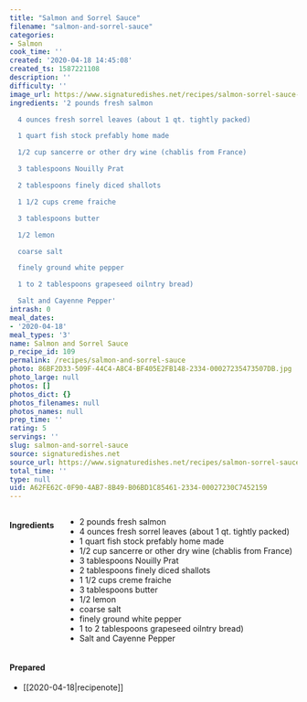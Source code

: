 ```yaml
---
title: "Salmon and Sorrel Sauce"
filename: "salmon-and-sorrel-sauce"
categories:
- Salmon
cook_time: ''
created: '2020-04-18 14:45:08'
created_ts: 1587221108
description: ''
difficulty: ''
image_url: https://www.signaturedishes.net/recipes/salmon-sorrel-sauce-2.jpg
ingredients: '2 pounds fresh salmon

  4 ounces fresh sorrel leaves (about 1 qt. tightly packed)

  1 quart fish stock prefably home made

  1/2 cup sancerre or other dry wine (chablis from France)

  3 tablespoons Nouilly Prat

  2 tablespoons finely diced shallots

  1 1/2 cups creme fraiche

  3 tablespoons butter

  1/2 lemon

  coarse salt

  finely ground white pepper

  1 to 2 tablespoons grapeseed oilntry bread)

  Salt and Cayenne Pepper'
intrash: 0
meal_dates:
- '2020-04-18'
meal_types: '3'
name: Salmon and Sorrel Sauce
p_recipe_id: 109
permalink: /recipes/salmon-and-sorrel-sauce
photo: 86BF2D33-509F-44C4-A8C4-BF405E2FB148-2334-00027235473507DB.jpg
photo_large: null
photos: []
photos_dict: {}
photos_filenames: null
photos_names: null
prep_time: ''
rating: 5
servings: ''
slug: salmon-and-sorrel-sauce
source: signaturedishes.net
source_url: https://www.signaturedishes.net/recipes/salmon-sorrel-sauce.html
total_time: ''
type: null
uid: A62FE62C-0F90-4AB7-8B49-B06BD1C85461-2334-00027230C7452159
---
```

<div class="large-8 medium-7 columns" id="writeup">	</div><!-- #writeup -->
</div><!-- #row-one -->
<div class="row" id="row-two">	<div class="medium-4 small-5 columns"><h4 id="ingredients">Ingredients</h4><div class="box box-ingredients content"><ul>
<li>2 pounds fresh salmon</li>
<li>4 ounces fresh sorrel leaves (about 1 qt. tightly packed)</li>
<li>1 quart fish stock prefably home made</li>
<li>1/2 cup sancerre or other dry wine (chablis from France)</li>
<li>3 tablespoons Nouilly Prat</li>
<li>2 tablespoons finely diced shallots</li>
<li>1 1/2 cups creme fraiche</li>
<li>3 tablespoons butter</li>
<li>1/2 lemon</li>
<li>coarse salt</li>
<li>finely ground white pepper</li>
<li>1 to 2 tablespoons grapeseed oilntry bread)</li>
<li>Salt and Cayenne Pepper</li>
</ul>
</div>	</div>	<div class="medium-6 small-7 columns">	</div>	<div class="medium-2 columns" id="photo-sidebar">		<div class="" id="meals"><h4>Prepared</h4><ul>
<li>[[2020-04-18|recipenote]]</li>
</ul>
		</div>